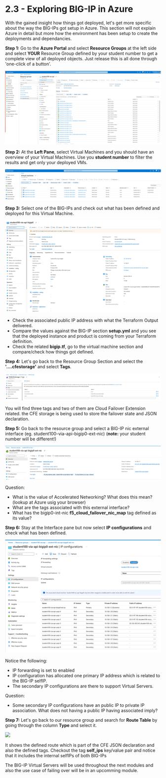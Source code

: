 # 2.3 - Exploring BIG-IP in Azure

With the gained insight how things got deployed, let's get more specific about the way the BIG-IPs got setup in Azure. This section will not explain Azure in detail but more how the environment has been setup to create the deployments and dependancies.

**Step 1:** Go to the **Azure Portal** and select **Resource Groups** at the left side and select **YOUR** Resource Group defined by your student number to get a complete view of all deployed objects. Just release this is all done through 'one-click of a button'.

![](../png/module2/task2_3_p1.png)

**Step 2:** At the **Left Pane**, select Virtual Machines and you should have an overview of your Virtual Machines. Use you **student number** to filter the results and get only your deployed VMs.

![](../png/module2/task2_3_p2.png)

**Step 3:** Select one of the BIG-IPs and check out what has been defined and deployed for this Virtual Machine.

![](../png/module2/task2_3_p3.png)

* Check the associated public IP address with what the Terraform Output delivered.
* Compare the values against the BIG-IP section **setup.yml** and you see that the deployed instance and product is coming from your Terraform definition.
* Check the related **bigip.tf**, go to the virtual machine section and compare/check how things got defined.

**Step 4:** Let's go back to the Resource Group Section and select the **'....cfestorage'** and select **Tags**.

![](../png/module2/task2_3_p4.png)

You will find three tags and two of them are Cloud Failover Extension related. the CFE storage is being used to store the failover state and JSON declaration.

**Step 5:** Go back to the resource group and select a BIG-IP nic external interface (eg. student100-via-api-bigip0-ext-nic) (**note:** your student number will be different!)

![](../png/module2/task2_3_p5.png)

Question:
* What is the value of Accelerated Networking? What does this mean? (lookup at Azure usig your browser)
* What are the tags associated with this external interface?
* What has the bigip0-int-nic **f5_cloud_failover_nic_map** tag defined as its value?

**Step 6:** Stay at the Interface pane but now select **IP configurations** and check what has been defined.

![](../png/module2/task2_3_p6.png)

Notice the following:
* IP forwarding is set to enabled
* IP configuration has allocated one primary IP address which is related to the BIG-IP selfIP.
* The secondary IP configurations are there to support Virtual Servers.

Question:
* Some secondary IP configurations have an public IP to private IP association. What does not having a public IP having associated imply?

**Step 7:** Let's go back to our resource group and search for **Route Table** by going through the column **Type** and select it.

![](../png/module2/task2_3_p7.png)

It shows the defined route which is part of the CFE JSON declaration and also the defined tags.
Checkout the tag **self_ips** key/value pair and notice that it includes the internal selfIPs of both BIG-IPs

The BIG-IP Virtual Servers will be used throughout the next modules and also the use case of failing over will be in an upcomming module.